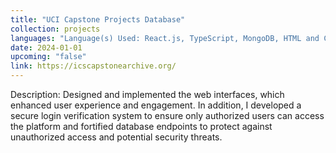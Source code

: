 ```yaml
---
title: "UCI Capstone Projects Database"
collection: projects
languages: "Language(s) Used: React.js, TypeScript, MongoDB, HTML and CSS"
date: 2024-01-01
upcoming: "false"
link: https://icscapstonearchive.org/
---
```

Description: Designed and implemented the web interfaces, which enhanced user experience and engagement. In addition, I developed a secure login verification system to ensure only authorized users can access the platform and fortified database endpoints to protect against unauthorized access and potential security threats.
